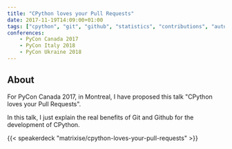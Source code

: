 ```yaml
---
title: "CPython loves your Pull Requests"
date: 2017-11-19T14:09:00+01:00
tags: ["cpython", "git", "github", "statistics", "contributions", "automation"]
conferences:
    - PyCon Canada 2017
    - PyCon Italy 2018
    - PyCon Ukraine 2018
---
```


## About

For PyCon Canada 2017, in Montreal, I have proposed this talk "CPython loves
your Pull Requests".

In this talk, I just explain the real benefits of Git and Github for the
development of CPython.


{{< speakerdeck "matrixise/cpython-loves-your-pull-requests" >}}
